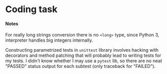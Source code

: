 Coding task
===

#### Notes

For really long strings conversion there is no `<long>` type, since Python 3, interpreter handles big integers internally.

Constructing parametrized tests in `unittest` library involves hacking with decorators and method patching that will probably lead to writing tests for my tests. I didn't know whether I may use a `pytest` lib, so there are no neat "PASSED" status output for each subtest (only traceback for "FAILED").
